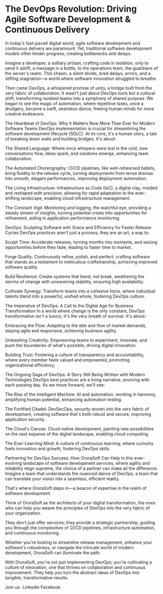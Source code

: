 <h1>The DevOps Revolution: Driving Agile Software Development & Continuous Delivery </h1>

In today's fast-paced digital world, agile software development and continuous delivery are paramount. Yet, traditional software development models often hinder progress, creating bottlenecks and delays.

Imagine a developer, a solitary artisan, crafting code in isolation, only to send it adrift, a message in a bottle, to the operations team, the guardians of the server's realm. This chasm, a silent divide, bred delays, errors, and a stifling stagnation—a world where software innovation struggled to breathe.

Then came DevOps, a whispered promise of unity, a bridge built from the very fabric of collaboration. It wasn't just about DevOps tools but a cultural shift, transforming isolated teams into a symphony of shared purpose. We began to see the magic of automation, where repetitive tasks, once a drudgery, became a swift, seamless dance, freeing human minds for more creative endeavors.

The Heartbeat of DevOps: Why It Matters Now More Than Ever for Modern Software Teams
DevOps implementation is crucial for streamlining the software development lifecycle (SDLC). At its core, it's a human story, a tale of breaking down walls and building bridges. It's about:

The Shared Language: Where once whispers were lost in the void, now conversations flow, ideas spark, and solutions emerge, enhancing team collaboration.

The Automated Choreography: CI/CD pipelines, like well-rehearsed ballets, bring fluidity to the release cycle, turning deployments from tense dramas into smooth, elegant performances, improving deployment automation.

The Living Infrastructure: Infrastructure as Code (IaC), a digital clay, molded and reshaped with precision, allowing for rapid adaptation to the ever-shifting landscape, enabling cloud infrastructure management.

The Constant Vigil: Monitoring and logging, the watchful eye, providing a steady stream of insights, turning potential crises into opportunities for refinement, aiding in application performance monitoring.

DevOps: Sculpting Software with Grace and Efficiency for Faster Release Cycles
DevOps practices aren't just a process; they are an art, a way to:

Sculpt Time: Accelerate releases, turning months into moments, and seizing opportunities before they fade, leading to faster time to market.

Forge Quality: Continuously refine, polish, and perfect, crafting software that stands as a testament to meticulous craftsmanship, achieving improved software quality.

Build Resilience: Create systems that bend, not break, weathering the storms of change with unwavering stability, ensuring high availability.

Cultivate Synergy: Transform teams into a cohesive force, where individual talents blend into a powerful, unified whole, fostering DevOps culture.

The Imperative of DevOps: A Call to the Digital Age for Business Transformation
In a world where change is the only constant, DevOps transformation isn't a luxury; it's the very breath of survival. It's about:

Embracing the Flow: Adapting to the ebb and flow of market demands, staying agile and responsive, achieving business agility.

Unleashing Creativity: Empowering teams to experiment, innovate, and push the boundaries of what's possible, driving digital innovation.

Building Trust: Fostering a culture of transparency and accountability, where every member feels valued and empowered, promoting organizational efficiency.

The Ongoing Saga of DevOps: A Story Still Being Written with Modern Technologies
DevOps best practices are a living narrative, evolving with each passing day. As we move forward, we'll see:

The Rise of the Intelligent Machine: AI and automation, working in harmony, amplifying human potential, enhancing automation testing.

The Fortified Citadel: DevSecOps, security woven into the very fabric of development, creating software that's both robust and secure, improving application security.

The Cloud's Canvas: Cloud-native development, painting new possibilities on the vast expanse of the digital landscape, enabling cloud computing.

The Ever-Learning Mind: A culture of continuous learning, where curiosity fuels innovation and growth, fostering DevOps skills.

Partnering for DevOps Success: How OroraSoft Can Help
In this ever-evolving landscape of software development services, where agility and reliability reign supreme, the choice of a partner can make all the difference. Imagine a team that understands the nuanced dance of DevOps, a team that can translate your vision into a seamless, efficient reality.

That's where OroraSoft steps in—a beacon of expertise in the realm of software development.

Think of OroraSoft as the architects of your digital transformation, the ones who can help you weave the principles of DevOps into the very fabric of your organization.

They don't just offer services; they provide a strategic partnership, guiding you through the complexities of CI/CD pipelines, infrastructure automation, and continuous monitoring.

Whether you're looking to streamline release management, enhance your software's robustness, or navigate the intricate world of modern development, OroraSoft can illuminate the path.

With OroraSoft, you're not just implementing DevOps; you're cultivating a culture of innovation, one that thrives on collaboration and continuous improvement. They help you turn the abstract ideas of DevOps into tangible, transformative results.

Join us- Linkedin Facebook
